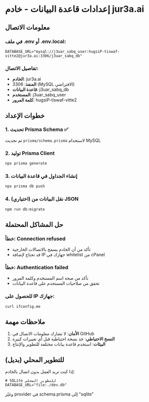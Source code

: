 # إعدادات قاعدة البيانات - خادم jur3a.ai

## معلومات الاتصال

### في ملف .env أو .env.local:
```env
DATABASE_URL="mysql://j3uar_sabq_user:hugsiP-tiswaf-vitte2@jur3a.ai:3306/j3uar_sabq_db"
```

### تفاصيل الاتصال:
- **الخادم**: jur3a.ai
- **المنفذ**: 3306 (MySQL الافتراضي)
- **قاعدة البيانات**: j3uar_sabq_db
- **المستخدم**: j3uar_sabq_user
- **كلمة المرور**: hugsiP-tiswaf-vitte2

## خطوات الإعداد

### 1. تحديث Prisma Schema ✅
تم تحديث `prisma/schema.prisma` لاستخدام MySQL

### 2. توليد Prisma Client
```bash
npx prisma generate
```

### 3. إنشاء الجداول في قاعدة البيانات
```bash
npx prisma db push
```

### 4. (اختياري) نقل البيانات من JSON
```bash
npm run db:migrate
```

## حل المشاكل المحتملة

### خطأ: Connection refused
- تأكد من أن الخادم يسمح بالاتصالات الخارجية
- قد تحتاج لإضافة IP جهازك في whitelist من cPanel

### خطأ: Authentication failed
- تأكد من صحة اسم المستخدم وكلمة المرور
- تحقق من صلاحيات المستخدم على قاعدة البيانات

### للحصول على IP جهازك:
```bash
curl ifconfig.me
```

## ملاحظات مهمة

1. **الأمان**: لا تشارك معلومات الاتصال في GitHub
2. **النسخ الاحتياطي**: خذ نسخة احتياطية قبل أي تغييرات كبيرة
3. **البيئات**: استخدم قاعدة بيانات مختلفة للتطوير والإنتاج

## للتطوير المحلي (بديل)

إذا كنت تريد العمل بدون اتصال بالخادم:
```env
# SQLite للتطوير المحلي
DATABASE_URL="file:./dev.db"
```

وغيّر provider في schema.prisma إلى "sqlite" 